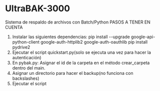 # UltraBAK-3000
Sistema de respaldo de archivos con Batch/Python
PASOS A TENER EN CUENTA

1. Instalar las siguientes dependencias:
   pip install --upgrade google-api-python-client google-auth-httplib2 google-auth-oauthlib 
   pip install pydrive2
3. Ejecutar el script quickstart.py(solo se ejecuta una vez para hacer la autenticación)
5. En pybak.py: Asignar el id de la carpeta en el método crear_carpeta dentro del main.
6. Asignar un directorio para hacer el backup(no funciona con backslashes)
7. Ejecutar el script
